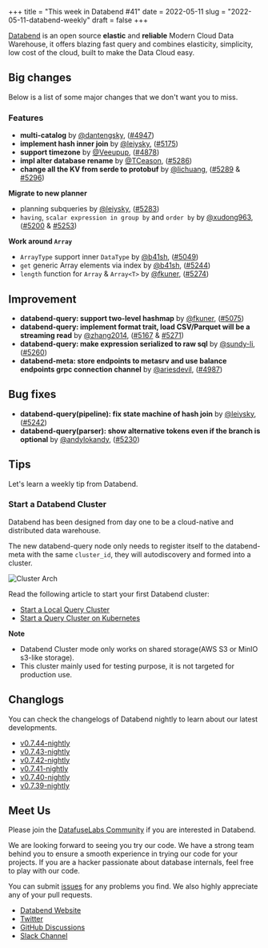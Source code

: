 +++
title = "This week in Databend #41"
date = 2022-05-11
slug = "2022-05-11-databend-weekly"
draft = false
+++

[Databend](https://github.com/datafuselabs/databend) is an open source **elastic** and **reliable** Modern Cloud Data Warehouse, it offers blazing fast query and combines elasticity, simplicity, low cost of the cloud, built to make the Data Cloud easy.

## Big changes

Below is a list of some major changes that we don't want you to miss.

### Features

- **multi-catalog** by [@dantengsky](https://github.com/dantengsky), ([#4947](https://github.com/datafuselabs/databend/pull/4947))
- **implement hash inner join** by [@leiysky](https://github.com/leiysky), ([#5175](https://github.com/datafuselabs/databend/pull/5175))
- **support timezone** by [@Veeupup](https://github.com/Veeupup), ([#4878](https://github.com/datafuselabs/databend/pull/4878))
- **impl alter database rename** by [@TCeason](https://github.com/TCeason), ([#5286](https://github.com/datafuselabs/databend/pull/5286))
- **change all the KV from serde to protobuf** by [@lichuang](https://github.com/lichuang), ([#5289](https://github.com/datafuselabs/databend/pull/5289) & [#5296](https://github.com/datafuselabs/databend/pull/5296))

**Migrate to new planner**

- planning subqueries by [@leiysky](https://github.com/leiysky), ([#5283](https://github.com/datafuselabs/databend/pull/5283))
- `having`, `scalar expression in group by` and `order by` by [@xudong963](https://github.com/xudong963), ([#5200](https://github.com/datafuselabs/databend/pull/5200) & [#5253](https://github.com/datafuselabs/databend/pull/5253))

**Work around `Array`**

- `ArrayType` support inner `DataType` by [@b41sh](https://github.com/b41sh), ([#5049](https://github.com/datafuselabs/databend/pull/5049))
- `get` generic Array elements via index by [@b41sh](https://github.com/b41sh), ([#5244](https://github.com/datafuselabs/databend/pull/5244))
- `length` function for `Array` & `Array<T>` by [@fkuner](https://github.com/fkuner), ([#5274](https://github.com/datafuselabs/databend/pull/5274))

## Improvement

- **databend-query: support two-level hashmap** by [@fkuner](https://github.com/fkuner), ([#5075](https://github.com/datafuselabs/databend/pull/5075))
- **databend-query: implement format trait, load CSV/Parquet will be a streaming read** by [@zhang2014](https://github.com/zhang2014), ([#5167](https://github.com/datafuselabs/databend/pull/5167) & [#5271](https://github.com/datafuselabs/databend/pull/5271))
- **databend-query: make expression serialized to raw sql** by [@sundy-li](https://github.com/sundy-li), ([#5260](https://github.com/datafuselabs/databend/pull/5260))
- **databend-meta: store endpoints to metasrv and use balance endpoints grpc connection channel** by [@ariesdevil](https://github.com/ariesdevil), ([#4987](https://github.com/datafuselabs/databend/pull/4987))

## Bug fixes

- **databend-query(pipeline): fix state machine of hash join** by [@leiysky](https://github.com/leiysky), ([#5242](https://github.com/datafuselabs/databend/pull/5242))
- **databend-query(parser):  show alternative tokens even if the branch is optional** by [@andylokandy](https://github.com/andylokandy), ([#5230](https://github.com/datafuselabs/databend/pull/5230))

## Tips

Let's learn a weekly tip from Databend.

### Start a Databend Cluster

Databend has been designed from day one to be a cloud-native and distributed data warehouse.

The new databend-query node only needs to register itself to the databend-meta with the same `cluster_id`, they will autodiscovery and formed into a cluster.

![Cluster Arch](https://datafuse-1253727613.cos.ap-hongkong.myqcloud.com/deploy-minio-cluster.png)

Read the following article to start your first Databend cluster:

- [Start a Local Query Cluster](https://databend.rs/doc/deploy/cluster-minio)
- [Start a Query Cluster on Kubernetes](https://databend.rs/doc/deploy/cluster-k8s-minio)

**Note**

- Databend Cluster mode only works on shared storage(AWS S3 or MinIO s3-like storage).
- This cluster mainly used for testing purpose, it is not targeted for production use.

## Changlogs

You can check the changelogs of Databend nightly to learn about our latest developments.

- [v0.7.44-nightly](https://github.com/datafuselabs/databend/releases/tag/v0.7.44-nightly)
- [v0.7.43-nightly](https://github.com/datafuselabs/databend/releases/tag/v0.7.43-nightly)
- [v0.7.42-nightly](https://github.com/datafuselabs/databend/releases/tag/v0.7.42-nightly)
- [v0.7.41-nightly](https://github.com/datafuselabs/databend/releases/tag/v0.7.41-nightly)
- [v0.7.40-nightly](https://github.com/datafuselabs/databend/releases/tag/v0.7.40-nightly)
- [v0.7.39-nightly](https://github.com/datafuselabs/databend/releases/tag/v0.7.39-nightly)

## Meet Us

Please join the [DatafuseLabs Community](https://github.com/datafuselabs/) if you are interested in Databend.

We are looking forward to seeing you try our code. We have a strong team behind you to ensure a smooth experience in trying our code for your projects.
If you are a hacker passionate about database internals, feel free to play with our code.

You can submit [issues](https://github.com/datafuselabs/databend/issues) for any problems you find. We also highly appreciate any of your pull requests.

- [Databend Website](https://databend.rs)
- [Twitter](https://twitter.com/Datafuse_Labs)
- [GitHub Discussions](https://github.com/datafuselabs/databend/discussions)
- [Slack Channel](https://link.databend.rs/join-slack)
